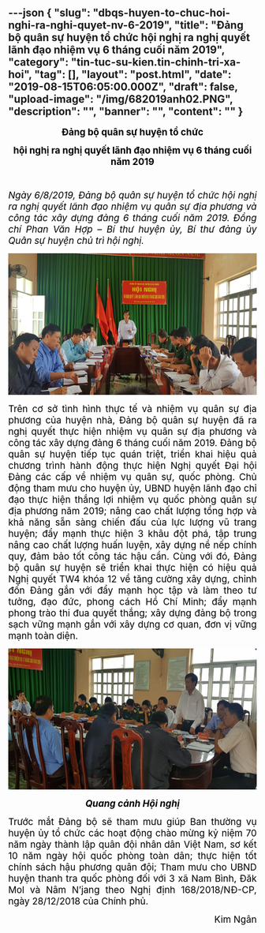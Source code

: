 ---json
{
    "slug": "dbqs-huyen-to-chuc-hoi-nghi-ra-nghi-quyet-nv-6-2019",
    "title": "Đảng bộ quân sự huyện tổ chức  hội nghị ra nghị quyết lãnh đạo nhiệm vụ 6 tháng cuối năm 2019",
    "category": "tin-tuc-su-kien.tin-chinh-tri-xa-hoi",
    "tag": [],
    "layout": "post.html",
    "date": "2019-08-15T06:05:00.000Z",
    "draft": false,
    "upload-image": "/img/682019anh02.PNG",
    "description": "",
    "banner": "",
    "__content__": ""
}
---
<p style="text-align:center"><strong><span style="font-size:14.0pt"><span style="background-color:white"><span style="color:black">Đảng bộ qu&acirc;n sự huyện tổ chức </span></span></span></strong></p>

<p style="text-align:center"><strong><span style="font-size:14.0pt"><span style="background-color:white"><span style="color:black">hội nghị ra nghị quyết l&atilde;nh đạo nhiệm vụ 6 th&aacute;ng cuối năm 2019</span></span></span></strong></p>

<p style="text-align:justify">&nbsp;</p>

<p style="text-align:justify"><em><span style="font-size:14.0pt"><span style="color:black">Ng&agrave;y 6/8<span style="background-color:white">/2019, Đảng bộ qu&acirc;n sự huyện tổ chức hội nghị ra nghị quyết l&atilde;nh đạo nhiệm vụ qu&acirc;n sự địa phương v&agrave; c&ocirc;ng t&aacute;c x&acirc;y dựng đảng 6 th&aacute;ng cuối năm 2019. Đồng ch&iacute; Phan Văn Hợp &ndash; B&iacute; thư huyện ủy, B&iacute; thư đảng ủy Qu&acirc;n sự huyện chủ tr&igrave; hội nghị.</span></span></span></em></p>

<p style="text-align:justify"><img alt="" src="/img/682019anh01.PNG" /></p>

<p style="text-align:justify"><span style="font-size:14.0pt"><span style="background-color:white"><span style="color:black">Tr&ecirc;n cơ sở t&igrave;nh h&igrave;nh thực tế v&agrave; nhiệm vụ qu&acirc;n sự địa phương của huyện nh&agrave;, Đảng bộ qu&acirc;n sự huyện đ&atilde; ra nghị quyết thực hiện nhiệm vụ qu&acirc;n sự địa phương v&agrave; c&ocirc;ng t&aacute;c x&acirc;y dựng đảng 6 th&aacute;ng cuối năm 2019. Đảng bộ qu&acirc;n sự huyện tiếp tục qu&aacute;n triệt, triển khai hiệu quả chương tr&igrave;nh h&agrave;nh động thực hiện Nghị quyết Đại hội Đảng c&aacute;c cấp về nhiệm vụ qu&acirc;n sự, quốc ph&ograve;ng. Chủ động tham mưu cho huyện ủy, UBND huyện l&atilde;nh đạo chỉ đạo thực hiện thắng lợi nhiệm vụ quốc ph&ograve;ng qu&acirc;n sự địa phương năm 2019; n&acirc;ng cao chất lượng tổng hợp v&agrave; khả năng sẵn s&agrave;ng chiến đấu của lực lượng vũ trang huyện; đẩy mạnh thực hiện 3 kh&acirc;u đột ph&aacute;, tập trung n&acirc;ng cao chất lượng huấn luyện, x&acirc;y dựng nề nếp ch&iacute;nh quy, đảm bảo tốt c&ocirc;ng t&aacute;c hậu cần. C&ugrave;ng với đ&oacute;, Đảng bộ qu&acirc;n sự huyện sẽ triển khai thực hiện c&oacute; hiệu quả Nghị quyết TW4 kh&oacute;a 12 về tăng cường x&acirc;y dựng, chỉnh đốn Đảng gắn với đẩy mạnh học tập v&agrave; l&agrave;m theo tư tưởng, đạo đức, phong c&aacute;ch Hồ Ch&iacute; Minh; đẩy mạnh phong tr&agrave;o thi đua quyết thắng; x&acirc;y dựng đảng bộ trong sạch vững mạnh gắn với x&acirc;y dựng cơ quan, đơn vị vững mạnh to&agrave;n diện.</span></span></span></p>

<p style="text-align:justify"><img alt="" src="/img/682019anh02.PNG" /></p>

<p style="text-align:center"><strong><em><span style="font-size:14.0pt"><span style="background-color:white"><span style="color:black">Quang cảnh Hội nghị</span></span></span></em></strong></p>

<p style="text-align:justify"><span style="font-size:14.0pt"><span style="background-color:white"><span style="color:black">Trước mắt Đảng bộ sẽ tham mưu gi&uacute;p Ban thường vụ huyện ủy tổ chức c&aacute;c hoạt động ch&agrave;o mừng kỷ niệm 70 năm ng&agrave;y th&agrave;nh lập qu&acirc;n đội nh&acirc;n</span></span></span> <span style="font-size:14.0pt"><span style="background-color:white"><span style="color:black">d&acirc;n Việt Nam, sơ kết 10 năm ng&agrave;y hội quốc ph&ograve;ng to&agrave;n d&acirc;n; thực hiện tốt ch&iacute;nh s&aacute;ch hậu phương qu&acirc;n đội; Tham mưu cho UBND huyện thanh tra quốc ph&ograve;ng đối với 3 x&atilde; Nam B&igrave;nh, Đăk Mol v&agrave; N&acirc;m N&rsquo;jang theo Nghị định 168/2018/NĐ-CP, ng&agrave;y 28/12/2018 của Ch&iacute;nh phủ.</span></span></span></p>

<p style="text-align:right"><span style="font-size:14.0pt"><span style="background-color:white"><span style="color:black">Kim Ng&acirc;n</span></span></span></p>

<p style="text-align:right">&nbsp;</p>
